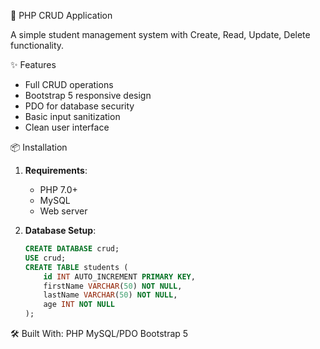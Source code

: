  🚀 PHP CRUD Application

A simple student management system with Create, Read, Update, Delete functionality.

 ✨ Features
- Full CRUD operations
- Bootstrap 5 responsive design
- PDO for database security
- Basic input sanitization
- Clean user interface

📦 Installation

1. **Requirements**:
   - PHP 7.0+
   - MySQL
   - Web server

2. **Database Setup**:
   ```sql
   CREATE DATABASE crud;
   USE crud;
   CREATE TABLE students (
       id INT AUTO_INCREMENT PRIMARY KEY,
       firstName VARCHAR(50) NOT NULL,
       lastName VARCHAR(50) NOT NULL,
       age INT NOT NULL
   );
   
🛠️ Built With:
    PHP
    MySQL/PDO
    Bootstrap 5
